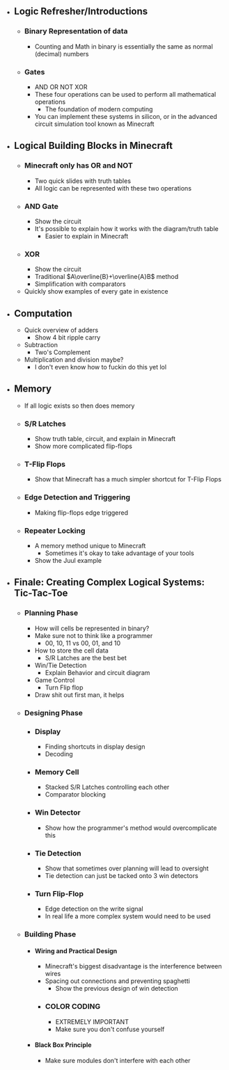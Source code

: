 - ## Logic Refresher/Introductions
	- ### Binary Representation of data
		- Counting and Math in binary is essentially the same as normal (decimal) numbers
	- ### Gates
		- AND OR NOT XOR
		- These four operations can be used to perform all mathematical operations
			- The foundation of modern computing
		- You can implement these systems in silicon, or in the advanced circuit simulation tool known as Minecraft
- ## Logical Building Blocks in Minecraft
	- ### Minecraft only has OR and NOT
		-   Two quick slides with truth tables
		-   All logic can be represented with these two operations
	- ### AND Gate
		-   Show the circuit
		- It's possible to explain how it works with the diagram/truth table
			-  Easier to explain in Minecraft
	- ### XOR
		- Show the circuit
		- Traditional $A\overline{B}+\overline{A}B$ method
		- Simplification with comparators
	- Quickly show examples of every gate in existence
- ## Computation
	- Quick overview of adders
		- Show 4 bit ripple carry
	- Subtraction
		- Two's Complement
	- Multiplication and division maybe? 
		- I don't even know how to fuckin do this yet lol
- ## Memory
	- If all logic exists so then does memory
	- ### S/R Latches
		- Show truth table, circuit, and explain in Minecraft
		- Show more complicated flip-flops
	- ### T-Flip Flops
		- Show that Minecraft has a much simpler shortcut for T-Flip Flops
	- ### Edge Detection and Triggering
		- Making flip-flops edge triggered
	- ### Repeater Locking
		- A memory method unique to Minecraft
			- Sometimes it's okay to take advantage of your tools
		- Show the Juul example
- ## Finale: Creating Complex Logical Systems: Tic-Tac-Toe
	- ### Planning Phase
		- How will cells be represented in binary?
		- Make sure not to think like a programmer
			- 00, 10, 11 vs 00, 01, and 10
		- How to store the cell data
			- S/R Latches are the best bet
		- Win/Tie Detection
			- Explain Behavior and circuit diagram
		- Game Control
			- Turn Flip flop
		- Draw shit out first man, it helps
	- ### Designing Phase
		- ### Display
			- Finding shortcuts in display design
			- Decoding
		- ### Memory Cell
			- Stacked S/R Latches controlling each other
			- Comparator blocking 
		- ### Win Detector
			- Show how the programmer's method would overcomplicate this
		- ### Tie Detection
			- Show that sometimes over planning will lead to oversight
			- Tie detection can just be tacked onto 3 win detectors
		- ### Turn Flip-Flop
			- Edge detection on the write signal
			- In real life a more complex system would need to be used 
	- ### Building Phase
		- #### Wiring and Practical Design
			-  Minecraft's biggest disadvantage is the interference between wires
			- Spacing out connections and preventing spaghetti
				- Show the previous design of win detection
			- ### COLOR CODING
				- EXTREMELY IMPORTANT
				- Make sure you don't confuse yourself
		- #### Black Box Principle
			- Make sure modules don't interfere with each other